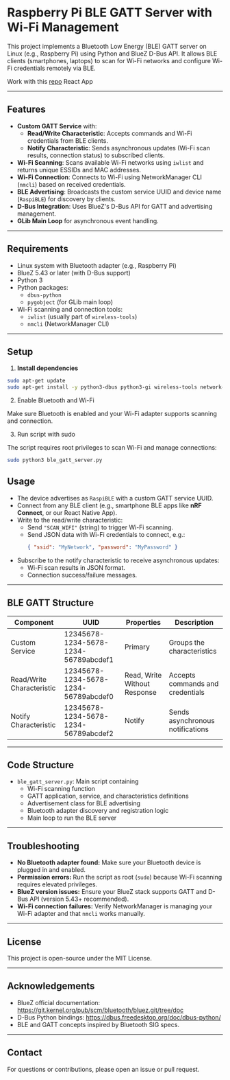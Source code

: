 # Raspberry Pi BLE GATT Server with Wi-Fi Management

This project implements a Bluetooth Low Energy (BLE) GATT server on Linux (e.g., Raspberry Pi) using Python and BlueZ D-Bus API. It allows BLE clients (smartphones, laptops) to scan for Wi-Fi networks and configure Wi-Fi credentials remotely via BLE.

Work with this [repo](https://github.com/ClimateNetTumoLabs/bluetooth_app) React App

---

## Features

- **Custom GATT Service** with:
  - **Read/Write Characteristic**: Accepts commands and Wi-Fi credentials from BLE clients.
  - **Notify Characteristic**: Sends asynchronous updates (Wi-Fi scan results, connection status) to subscribed clients.
- **Wi-Fi Scanning**: Scans available Wi-Fi networks using `iwlist` and returns unique ESSIDs and MAC addresses.
- **Wi-Fi Connection**: Connects to Wi-Fi using NetworkManager CLI (`nmcli`) based on received credentials.
- **BLE Advertising**: Broadcasts the custom service UUID and device name (`RaspiBLE`) for discovery by clients.
- **D-Bus Integration**: Uses BlueZ's D-Bus API for GATT and advertising management.
- **GLib Main Loop** for asynchronous event handling.

---

## Requirements

- Linux system with Bluetooth adapter (e.g., Raspberry Pi)
- BlueZ 5.43 or later (with D-Bus support)
- Python 3
- Python packages:
  - `dbus-python`
  - `pygobject` (for GLib main loop)
- Wi-Fi scanning and connection tools:
  - `iwlist` (usually part of `wireless-tools`)
  - `nmcli` (NetworkManager CLI)

---

## Setup

1. **Install dependencies**

```bash
sudo apt-get update
sudo apt-get install -y python3-dbus python3-gi wireless-tools network-manager
```

2. Enable Bluetooth and Wi-Fi

Make sure Bluetooth is enabled and your Wi-Fi adapter supports scanning and connection.

3. Run script with sudo

The script requires root privileges to scan Wi-Fi and manage connections:

```bash
sudo python3 ble_gatt_server.py
```

## Usage

- The device advertises as `RaspiBLE` with a custom GATT service UUID.
- Connect from any BLE client (e.g., smartphone BLE apps like **nRF Connect**, or our React Native App).
- Write to the read/write characteristic:
  - Send `"SCAN_WIFI"` (string) to trigger Wi-Fi scanning.
  - Send JSON data with Wi-Fi credentials to connect, e.g.:
    ```json
    { "ssid": "MyNetwork", "password": "MyPassword" }
    ```
- Subscribe to the notify characteristic to receive asynchronous updates:
  - Wi-Fi scan results in JSON format.
  - Connection success/failure messages.

---

## BLE GATT Structure

| Component                 | UUID                                 | Properties                   | Description                      |
| ------------------------- | ------------------------------------ | ---------------------------- | -------------------------------- |
| Custom Service            | 12345678-1234-5678-1234-56789abcdef1 | Primary                      | Groups the characteristics       |
| Read/Write Characteristic | 12345678-1234-5678-1234-56789abcdef0 | Read, Write Without Response | Accepts commands and credentials |
| Notify Characteristic     | 12345678-1234-5678-1234-56789abcdef2 | Notify                       | Sends asynchronous notifications |

---

## Code Structure

- `ble_gatt_server.py`: Main script containing
  - Wi-Fi scanning function
  - GATT application, service, and characteristics definitions
  - Advertisement class for BLE advertising
  - Bluetooth adapter discovery and registration logic
  - Main loop to run the BLE server

---

## Troubleshooting

- **No Bluetooth adapter found:** Make sure your Bluetooth device is plugged in and enabled.
- **Permission errors:** Run the script as root (`sudo`) because Wi-Fi scanning requires elevated privileges.
- **BlueZ version issues:** Ensure your BlueZ stack supports GATT and D-Bus API (version 5.43+ recommended).
- **Wi-Fi connection failures:** Verify NetworkManager is managing your Wi-Fi adapter and that `nmcli` works manually.

---

## License

This project is open-source under the MIT License.

---

## Acknowledgements

- BlueZ official documentation: https://git.kernel.org/pub/scm/bluetooth/bluez.git/tree/doc
- D-Bus Python bindings: https://dbus.freedesktop.org/doc/dbus-python/
- BLE and GATT concepts inspired by Bluetooth SIG specs.

---

## Contact

For questions or contributions, please open an issue or pull request.
